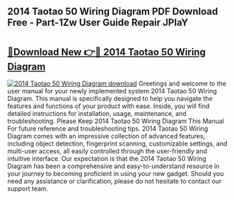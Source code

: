 ## 2014 Taotao 50 Wiring Diagram PDF Download Free - Part-1Zw User Guide Repair JPIaY

# <h2><a href="http://dfhl3r7.blite.top/?on=2014+Taotao+50+Wiring+Diagram">🔗Download New 👉🔴 2014 Taotao 50 Wiring Diagram</a></h2>

[![2014 Taotao 50 Wiring Diagram download](https://i.imgur.com/lujVjoI.png)](http://dfhl3r7.blite.top/?on=2014+Taotao+50+Wiring+Diagram)
Greetings and welcome to the user manual for your newly implemented system 2014 Taotao 50 Wiring Diagram. This manual is specifically designed to help you navigate the features and functions of your product with ease. Inside, you will find detailed instructions for installation, usage, maintenance, and troubleshooting. Please Keep 2014 Taotao 50 Wiring Diagram This Manual For future reference and troubleshooting tips. 2014 Taotao 50 Wiring Diagram comes with an impressive collection of advanced features, including object detection, fingerprint scanning, customizable settings, and multi-user access, all easily controlled through the user-friendly and intuitive interface. Our expectation is that the 2014 Taotao 50 Wiring Diagram has been a comprehensive and easy-to-understand resource in your journey to becoming proficient in using your new gadget. Should you need any assistance or clarification, please do not hesitate to contact our support team.
